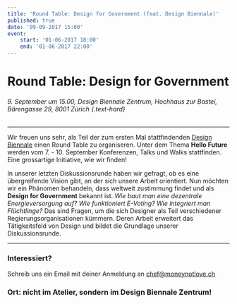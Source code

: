 ```yaml
---
title: 'Round Table: Design for Government (feat. Design Biennale)'
published: true
date: '09-09-2017 15:00'
event:
    start: '01-06-2017 18:00'
    end: '01-06-2017 22:00'
---
```


# Round Table: Design for Government

###### 9. September um 15.00, Design Biennale Zentrum, Hochhaus zur Bastei, Bärengasse 29, 8001 Zürich {.text-hard}

---

Wir freuen uns sehr, als Teil der zum ersten Mal stattfindenden [Design Biennale](http://www.designbiennalezurich.ch) einen Round Table zu organiseren. Unter dem Thema __Hello Future__ werden vom 7. - 10. September Konferenzen, Talks und Walks stattfinden. Eine grossartige Initiative, wie wir finden!

In unserer letzten Diskussionsrunde haben wir gefragt, ob es eine übergreifende Vision gibt, an der sich unsere Arbeit orientiert. Nun möchten wir ein Phänomen behandeln, dass weltweit zustimmung findet und als __Design for Government__ bekannt ist. _Wie baut man eine dezentrale Energieversorgung auf? Wie funktioniert E-Voting? Wie integriert man Flüchtlinge?_ Das sind Fragen, um die sich Designer als Teil verschiedener Regierungsorganisationen kümmern. Deren Arbeit erweitert das Tätigkeitsfeld von Design und bildet die Grundlage unserer Diskussionsrunde.

---

### Interessiert?
Schreib uns ein Email mit deiner Anmeldung an chef@moneynotlove.ch

### Ort: nicht im Atelier, sondern im Design Biennale Zentrum!
